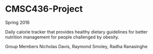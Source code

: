 # CMSC436-Project
Spring 2016

Daily calorie tracker that provides healthy dietary guidelines for better nutrition management for people challenged by obesity.

Group Members
Nicholas Davis, 
Raymond Smoley, 
Radha Ranasinghe
